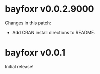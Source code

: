 # bayfoxr v0.0.2.9000

Changes in this patch:

* Add CRAN install directions to README.

# bayfoxr v0.0.1

Initial release!

